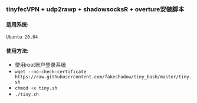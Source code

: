 ### tinyfecVPN + udp2rawp + shadowsocksR + overture安装脚本

#### 适用系统:
`Ubuntu 20.04`

#### 使用方法:

- 使用root账户登录系统
- `wget --no-check-certificate https://raw.githubusercontent.com/fakeshadow/tiny_bash/master/tiny.sh`
- `chmod +x tiny.sh`
- `./tiny.sh`